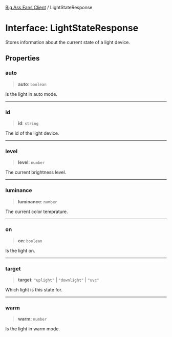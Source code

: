 [Big Ass Fans Client](../README.md) / LightStateResponse

# Interface: LightStateResponse

Stores information about the current state of a light device.

## Properties

### auto

> **auto**: `boolean`

Is the light in auto mode.

***

### id

> **id**: `string`

The id of the light device.

***

### level

> **level**: `number`

The current brightness level.

***

### luminance

> **luminance**: `number`

The current color temprature.

***

### on

> **on**: `boolean`

Is the light on.

***

### target

> **target**: `"uplight"` \| `"downlight"` \| `"uvc"`

Which light is this state for.

***

### warm

> **warm**: `number`

Is the light in warm mode.
